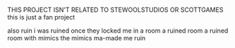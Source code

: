#

THIS PROJECT ISN'T RELATED TO STEWOOLSTUDIOS OR SCOTTGAMES 
this is just a fan project

also
ruin
i was ruined once 
they locked me in a room
a ruined room
a ruined room with mimics
the mimics 
ma-made me
ruin
